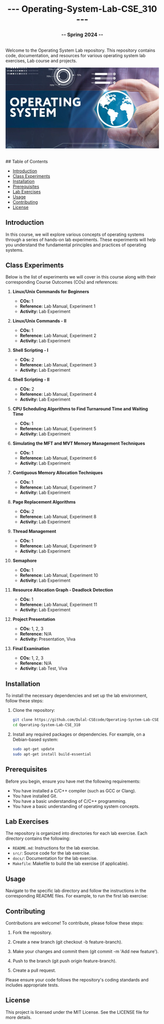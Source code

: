 <h1 align="center"> --- Operating-System-Lab-CSE_310 ---</h1>  <h3 align="center">-- Spring 2024 --</h3>
<br />
Welcome to the Operating System Lab repository. This repository contains code, documentation, and resources for various operating system lab exercises, Lab course and projects.
<br />

![OS Lab](oslabbanner.png)

<br />
## Table of Contents

- [Introduction](#introduction)
- [Class Experiments](#class-experiments)
- [Installation](#installation)
- [Prerequisites](#prerequisites)
- [Lab Exercises](#lab-exercises)
- [Usage](#usage)
- [Contributing](#contributing)
- [License](#license)

## Introduction

In this course, we will explore various concepts of operating systems through a series of hands-on lab experiments. These experiments will help you understand the fundamental principles and practices of operating systems.

## Class Experiments

Below is the list of experiments we will cover in this course along with their corresponding Course Outcomes (COs) and references:

1. **Linux/Unix Commands for Beginners**
   - **COs:** 1
   - **Reference:** Lab Manual, Experiment 1
   - **Activity:** Lab Experiment

2. **Linux/Unix Commands - II**
   - **COs:** 1
   - **Reference:** Lab Manual, Experiment 2
   - **Activity:** Lab Experiment

3. **Shell Scripting - I**
   - **COs:** 2
   - **Reference:** Lab Manual, Experiment 3
   - **Activity:** Lab Experiment

4. **Shell Scripting - II**
   - **COs:** 2
   - **Reference:** Lab Manual, Experiment 4
   - **Activity:** Lab Experiment

5. **CPU Scheduling Algorithms to Find Turnaround Time and Waiting Time**
   - **COs:** 1
   - **Reference:** Lab Manual, Experiment 5
   - **Activity:** Lab Experiment

6. **Simulating the MFT and MVT Memory Management Techniques**
   - **COs:** 1
   - **Reference:** Lab Manual, Experiment 6
   - **Activity:** Lab Experiment

7. **Contiguous Memory Allocation Techniques**
   - **COs:** 1
   - **Reference:** Lab Manual, Experiment 7
   - **Activity:** Lab Experiment

8. **Page Replacement Algorithms**
   - **COs:** 2
   - **Reference:** Lab Manual, Experiment 8
   - **Activity:** Lab Experiment

9. **Thread Management**
   - **COs:** 1
   - **Reference:** Lab Manual, Experiment 9
   - **Activity:** Lab Experiment

10. **Semaphore**
    - **COs:** 1
    - **Reference:** Lab Manual, Experiment 10
    - **Activity:** Lab Experiment

11. **Resource Allocation Graph - Deadlock Detection**
    - **COs:** 1
    - **Reference:** Lab Manual, Experiment 11
    - **Activity:** Lab Experiment

12. **Project Presentation**
    - **COs:** 1, 2, 3
    - **Reference:** N/A
    - **Activity:** Presentation, Viva

13. **Final Examination**
    - **COs:** 1, 2, 3
    - **Reference:** N/A
    - **Activity:** Lab Test, Viva


## Installation

To install the necessary dependencies and set up the lab environment, follow these steps:

1. Clone the repository:

    ```bash
    git clone https://github.com/Dulal-CSEcode/Operating-System-Lab-CSE_310.git
    cd Operating-System-Lab-CSE_310
    ```

2. Install any required packages or dependencies. For example, on a Debian-based system:

    ```bash
    sudo apt-get update
    sudo apt-get install build-essential
    ```
## Prerequisites

Before you begin, ensure you have met the following requirements:

- You have installed a C/C++ compiler (such as GCC or Clang).
- You have installed Git.
- You have a basic understanding of C/C++ programming.
- You have a basic understanding of operating system concepts.

## Lab Exercises

The repository is organized into directories for each lab exercise. Each directory contains the following:

- `README.md`: Instructions for the lab exercise.
- `src/`: Source code for the lab exercise.
- `docs/`: Documentation for the lab exercise.
- `Makefile`: Makefile to build the lab exercise (if applicable).



## Usage

Navigate to the specific lab directory and follow the instructions in the corresponding README files. For example, to run the first lab exercise:



## Contributing
Contributions are welcome! To contribute, please follow these steps:

1. Fork the repository.

2. Create a new branch (git checkout -b feature-branch).

3. Make your changes and commit them (git commit -m 'Add new feature').

4. Push to the branch (git push origin feature-branch).

5. Create a pull request.

Please ensure your code follows the repository's coding standards and includes appropriate tests.

## License
This project is licensed under the MIT License. See the LICENSE file for more details.
